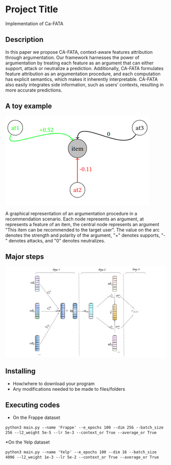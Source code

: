 # Project Title
Implementation of Ca-FATA

## Description

In this paper we propose CA-FATA, context-aware features attribution through argumentation. Our framework harnesses the power
of argumentation by treating each feature as an argument that can either support, attack or neutralize a prediction. Additionally,
CA-FATA formulates feature attribution as an argumentation procedure, and each computation has explicit semantics, which makes
it inherently interpretable. CA-FATA also easily integrates side information, such as users’ contexts, resulting in more accurate
predictions.

## A toy example
![A graphical representation of an argumentation procedure in a recommendation scenario. Each node represents an argument, at represents a feature of an item, the central node represents an argument "This item can be recommended to the target user". The value on the arc denotes the strength and polarity of the argument, "+" denotes supports, "-" denotes attacks, and "0" denotes neutralizes. ](https://github.com/anonymouscodeforpaper/CA_FATA/blob/main/figures/toy.png)

A graphical representation of an argumentation procedure in a recommendation scenario. Each node represents an argument, at represents a feature of an item, the central node represents an argument "This item can be recommended to the target user". The value on the arc denotes the strength and polarity of the argument, "+" denotes supports, "-" denotes attacks, and "0" denotes neutralizes.

## Major steps

![The major steps CA-FATA](https://github.com/anonymouscodeforpaper/CA_FATA/blob/main/figures/framework.png)

## Installing

* How/where to download your program
* Any modifications needed to be made to files/folders

## Executing codes



* On the Frappe dataset

```
python3 main.py --name 'Frappe' --e_epochs 100 --dim 256 --batch_size 256 --l2_weight 5e-5 --lr 5e-3 --context_or True --average_or True
```
*On the Yelp dataset
```
python3 main.py --name 'Yelp' --e_epochs 100 --dim 16 --batch_size 4096 --l2_weight 1e-3 --lr 5e-2 --context_or True --average_or True
```


